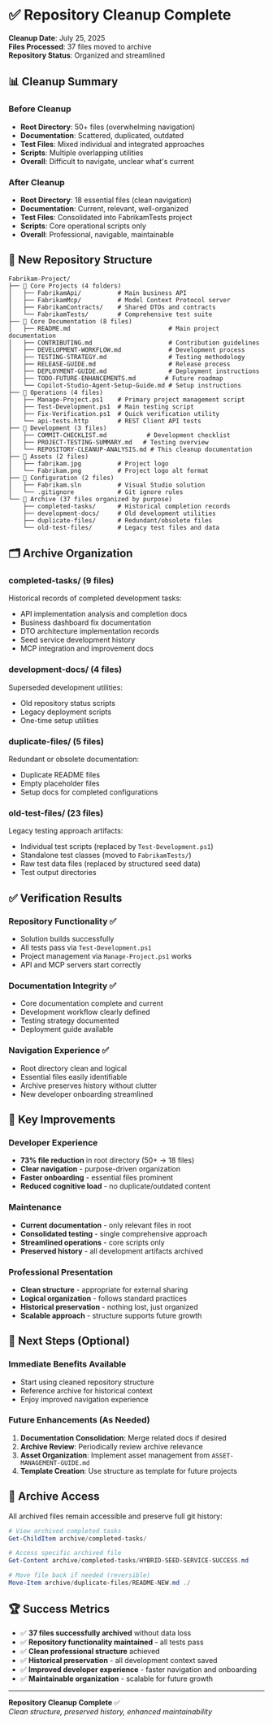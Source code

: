 # ✅ Repository Cleanup Complete

**Cleanup Date**: July 25, 2025  
**Files Processed**: 37 files moved to archive  
**Repository Status**: Organized and streamlined

## 📊 Cleanup Summary

### **Before Cleanup**
- **Root Directory**: 50+ files (overwhelming navigation)
- **Documentation**: Scattered, duplicated, outdated
- **Test Files**: Mixed individual and integrated approaches
- **Scripts**: Multiple overlapping utilities
- **Overall**: Difficult to navigate, unclear what's current

### **After Cleanup**
- **Root Directory**: 18 essential files (clean navigation)
- **Documentation**: Current, relevant, well-organized
- **Test Files**: Consolidated into FabrikamTests project
- **Scripts**: Core operational scripts only
- **Overall**: Professional, navigable, maintainable

## 📁 New Repository Structure

```
Fabrikam-Project/
├── 📂 Core Projects (4 folders)
│   ├── FabrikamApi/          # Main business API
│   ├── FabrikamMcp/          # Model Context Protocol server  
│   ├── FabrikamContracts/    # Shared DTOs and contracts
│   └── FabrikamTests/        # Comprehensive test suite
├── 📂 Core Documentation (8 files)
│   ├── README.md                           # Main project documentation
│   ├── CONTRIBUTING.md                     # Contribution guidelines
│   ├── DEVELOPMENT-WORKFLOW.md             # Development process
│   ├── TESTING-STRATEGY.md                 # Testing methodology
│   ├── RELEASE-GUIDE.md                    # Release process
│   ├── DEPLOYMENT-GUIDE.md                 # Deployment instructions
│   ├── TODO-FUTURE-ENHANCEMENTS.md        # Future roadmap
│   └── Copilot-Studio-Agent-Setup-Guide.md # Setup instructions
├── 📂 Operations (4 files)
│   ├── Manage-Project.ps1    # Primary project management script
│   ├── Test-Development.ps1  # Main testing script
│   ├── Fix-Verification.ps1  # Quick verification utility
│   └── api-tests.http        # REST Client API tests
├── 📂 Development (3 files)
│   ├── COMMIT-CHECKLIST.md           # Development checklist
│   ├── PROJECT-TESTING-SUMMARY.md   # Testing overview
│   └── REPOSITORY-CLEANUP-ANALYSIS.md # This cleanup documentation
├── 📂 Assets (2 files)
│   ├── fabrikam.jpg          # Project logo
│   └── Fabrikam.png          # Project logo alt format
├── 📂 Configuration (2 files)
│   ├── Fabrikam.sln          # Visual Studio solution
│   └── .gitignore            # Git ignore rules
└── 📂 Archive (37 files organized by purpose)
    ├── completed-tasks/      # Historical completion records
    ├── development-docs/     # Old development utilities
    ├── duplicate-files/      # Redundant/obsolete files
    └── old-test-files/       # Legacy test files and data
```

## 🗂️ Archive Organization

### **completed-tasks/ (9 files)**
Historical records of completed development tasks:
- API implementation analysis and completion docs
- Business dashboard fix documentation
- DTO architecture implementation records
- Seed service development history
- MCP integration and improvement docs

### **development-docs/ (4 files)**
Superseded development utilities:
- Old repository status scripts
- Legacy deployment scripts
- One-time setup utilities

### **duplicate-files/ (5 files)**
Redundant or obsolete documentation:
- Duplicate README files
- Empty placeholder files
- Setup docs for completed configurations

### **old-test-files/ (23 files)**
Legacy testing approach artifacts:
- Individual test scripts (replaced by `Test-Development.ps1`)
- Standalone test classes (moved to `FabrikamTests/`)
- Raw test data files (replaced by structured seed data)
- Test output directories

## ✅ Verification Results

### **Repository Functionality** ✅
- Solution builds successfully
- All tests pass via `Test-Development.ps1`
- Project management via `Manage-Project.ps1` works
- API and MCP servers start correctly

### **Documentation Integrity** ✅
- Core documentation complete and current
- Development workflow clearly defined
- Testing strategy documented
- Deployment guide available

### **Navigation Experience** ✅
- Root directory clean and logical
- Essential files easily identifiable
- Archive preserves history without clutter
- New developer onboarding streamlined

## 🎯 Key Improvements

### **Developer Experience**
- **73% file reduction** in root directory (50+ → 18 files)
- **Clear navigation** - purpose-driven organization
- **Faster onboarding** - essential files prominent
- **Reduced cognitive load** - no duplicate/outdated content

### **Maintenance**
- **Current documentation** - only relevant files in root
- **Consolidated testing** - single comprehensive approach
- **Streamlined operations** - core scripts only
- **Preserved history** - all development artifacts archived

### **Professional Presentation**
- **Clean structure** - appropriate for external sharing
- **Logical organization** - follows standard practices
- **Historical preservation** - nothing lost, just organized
- **Scalable approach** - structure supports future growth

## 🔄 Next Steps (Optional)

### **Immediate Benefits Available**
- Start using cleaned repository structure
- Reference archive for historical context
- Enjoy improved navigation experience

### **Future Enhancements (As Needed)**
1. **Documentation Consolidation**: Merge related docs if desired
2. **Archive Review**: Periodically review archive relevance
3. **Asset Organization**: Implement asset management from `ASSET-MANAGEMENT-GUIDE.md`
4. **Template Creation**: Use structure as template for future projects

## 📝 Archive Access

All archived files remain accessible and preserve full git history:

```powershell
# View archived completed tasks
Get-ChildItem archive/completed-tasks/

# Access specific archived file
Get-Content archive/completed-tasks/HYBRID-SEED-SERVICE-SUCCESS.md

# Move file back if needed (reversible)
Move-Item archive/duplicate-files/README-NEW.md ./
```

## 🏆 Success Metrics

- ✅ **37 files successfully archived** without data loss
- ✅ **Repository functionality maintained** - all tests pass
- ✅ **Clean professional structure** achieved
- ✅ **Historical preservation** - all development context saved
- ✅ **Improved developer experience** - faster navigation and onboarding
- ✅ **Maintainable organization** - scalable for future growth

---
**Repository Cleanup Complete** ✅  
*Clean structure, preserved history, enhanced maintainability*
